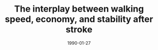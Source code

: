 ---
title: "The interplay between walking speed, economy, and stability after stroke"
collection: publications
permalink: /publication/C1
date: 1990-01-27
venue: 'Engineering'
citation: 'Awad L., Knarr B., <b>Kudzia P.</b>, Buchanan T. The interplay between walking speed, economy, and stability after stroke (in review). <b>2021</b>'
---